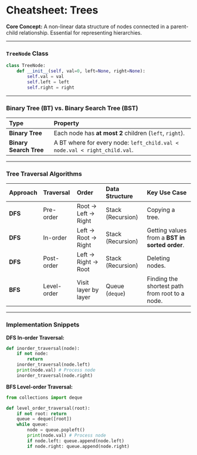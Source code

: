 
# Cheatsheet: Trees

**Core Concept:** A non-linear data structure of nodes connected in a parent-child relationship. Essential for representing hierarchies.

---

### `TreeNode` Class

```python
class TreeNode:
    def __init__(self, val=0, left=None, right=None):
        self.val = val
        self.left = left
        self.right = right
```

---

### Binary Tree (BT) vs. Binary Search Tree (BST)

| Type | Property |
|:---|:---|
| **Binary Tree** | Each node has **at most 2** children (`left`, `right`). |
| **Binary Search Tree**| A BT where for every node: `left_child.val < node.val < right_child.val`. |

---

### Tree Traversal Algorithms

| Approach | Traversal | Order | Data Structure | Key Use Case |
|:---|:---|:---|:---|:---|
| **DFS** | Pre-order | Root -> Left -> Right | Stack (Recursion) | Copying a tree. |
| **DFS** | In-order | Left -> Root -> Right | Stack (Recursion) | Getting values from a **BST in sorted order**. |
| **DFS** | Post-order | Left -> Right -> Root | Stack (Recursion) | Deleting nodes. |
| **BFS** | Level-order | Visit layer by layer | Queue (`deque`) | Finding the shortest path from root to a node. |

---

### Implementation Snippets

**DFS In-order Traversal:**
```python
def inorder_traversal(node):
    if not node:
        return
    inorder_traversal(node.left)
    print(node.val) # Process node
    inorder_traversal(node.right)
```

**BFS Level-order Traversal:**
```python
from collections import deque

def level_order_traversal(root):
    if not root: return
    queue = deque([root])
    while queue:
        node = queue.popleft()
        print(node.val) # Process node
        if node.left: queue.append(node.left)
        if node.right: queue.append(node.right)
```
